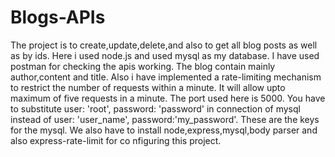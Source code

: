 # Blogs-APIs
The project is to create,update,delete,and also to get all blog posts as well as by ids. Here i used node.js and used mysql as my database. I have used postman for checking the apis working. The blog contain mainly author,content and title. Also i have implemented a rate-limiting mechanism to restrict the number of requests within a minute. It will allow upto maximum of five requests in a minute. The port used here is 5000. You have to substitute user: 'root',
  password: 'password' in connection of mysql instead of user: 'user_name', password:'my_password'. These are the keys for the mysql. We also have to install node,express,mysql,body parser and also express-rate-limit  for co nfiguring this project.
